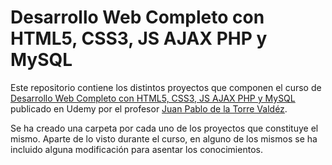 # Desarrollo Web Completo con HTML5, CSS3, JS AJAX PHP y MySQL

Este repositorio contiene los distintos proyectos que componen el curso de [Desarrollo Web Completo con HTML5, CSS3, JS AJAX PHP y MySQL](https://www.udemy.com/course/desarrollo-web-completo-con-html5-css3-js-php-y-mysql) publicado en Udemy por el profesor [Juan Pablo de la Torre Valdéz](https://codigoconjuan.com).

Se ha creado una carpeta por cada uno de los proyectos que constituye el mismo. Aparte de lo visto durante el curso, en alguno de los mismos se ha incluido alguna modificación para asentar los conocimientos.

